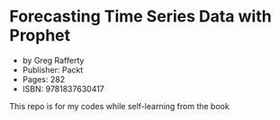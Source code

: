 # Forecasting Time Series Data with Prophet
* by Greg Rafferty
* Publisher: Packt
* Pages: 282
* ISBN: 9781837630417

This repo is for my codes while self-learning from the book



